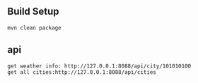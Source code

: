 
## Build Setup

```bash
mvn clean package
```

## api

```bash
get weather info: http://127.0.0.1:8088/api/city/101010100
get all cities:http://127.0.0.1:8088/api/cities
```
